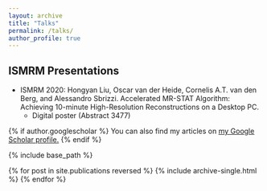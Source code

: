```yaml
---
layout: archive
title: "Talks"
permalink: /talks/
author_profile: true
---
```


ISMRM Presentations
----
* ISMRM 2020: 
Hongyan Liu, Oscar van der Heide, Cornelis A.T. van den Berg, and Alessandro Sbrizzi. Accelerated MR-STAT Algorithm: Achieving 10-minute High-Resolution Reconstructions on a Desktop PC.
    * Digital poster (Abstract 3477)
    
 

{% if author.googlescholar %}
  You can also find my articles on <u><a href="{{author.googlescholar}}">my Google Scholar profile</a>.</u>
{% endif %}

{% include base_path %}

{% for post in site.publications reversed %}
  {% include archive-single.html %}
{% endfor %}